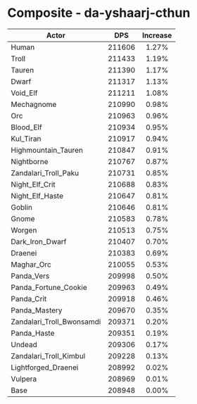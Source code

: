 # Composite - da-yshaarj-cthun
| Actor | DPS | Increase |
|---|:---:|:---:|
|Human|211606|1.27%|
|Troll|211433|1.19%|
|Tauren|211390|1.17%|
|Dwarf|211317|1.13%|
|Void_Elf|211211|1.08%|
|Mechagnome|210990|0.98%|
|Orc|210963|0.96%|
|Blood_Elf|210934|0.95%|
|Kul_Tiran|210917|0.94%|
|Highmountain_Tauren|210847|0.91%|
|Nightborne|210767|0.87%|
|Zandalari_Troll_Paku|210731|0.85%|
|Night_Elf_Crit|210688|0.83%|
|Night_Elf_Haste|210647|0.81%|
|Goblin|210646|0.81%|
|Gnome|210583|0.78%|
|Worgen|210513|0.75%|
|Dark_Iron_Dwarf|210407|0.70%|
|Draenei|210383|0.69%|
|Maghar_Orc|210055|0.53%|
|Panda_Vers|209998|0.50%|
|Panda_Fortune_Cookie|209963|0.49%|
|Panda_Crit|209918|0.46%|
|Panda_Mastery|209670|0.35%|
|Zandalari_Troll_Bwonsamdi|209371|0.20%|
|Panda_Haste|209351|0.19%|
|Undead|209306|0.17%|
|Zandalari_Troll_Kimbul|209228|0.13%|
|Lightforged_Draenei|208992|0.02%|
|Vulpera|208969|0.01%|
|Base|208948|0.00%|
